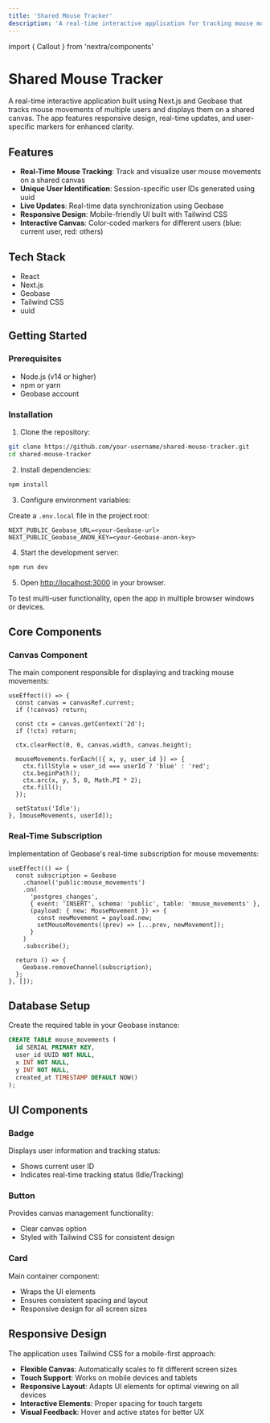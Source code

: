 ```yaml
---
title: 'Shared Mouse Tracker'
description: 'A real-time interactive application for tracking mouse movements across multiple users'
---
```


import { Callout } from 'nextra/components'

# Shared Mouse Tracker

A real-time interactive application built using Next.js and Geobase that tracks mouse movements of multiple users and displays them on a shared canvas. The app features responsive design, real-time updates, and user-specific markers for enhanced clarity.

## Features

- **Real-Time Mouse Tracking**: Track and visualize user mouse movements on a shared canvas
- **Unique User Identification**: Session-specific user IDs generated using uuid
- **Live Updates**: Real-time data synchronization using Geobase
- **Responsive Design**: Mobile-friendly UI built with Tailwind CSS
- **Interactive Canvas**: Color-coded markers for different users (blue: current user, red: others)

## Tech Stack

- React
- Next.js
- Geobase
- Tailwind CSS
- uuid

## Getting Started

### Prerequisites

- Node.js (v14 or higher)
- npm or yarn
- Geobase account

### Installation

1. Clone the repository:
```bash
git clone https://github.com/your-username/shared-mouse-tracker.git
cd shared-mouse-tracker
```

2. Install dependencies:
```bash
npm install
```

3. Configure environment variables:

Create a `.env.local` file in the project root:
```env
NEXT_PUBLIC_Geobase_URL=<your-Geobase-url>
NEXT_PUBLIC_Geobase_ANON_KEY=<your-Geobase-anon-key>
```

4. Start the development server:
```bash
npm run dev
```

5. Open [http://localhost:3000](http://localhost:3000) in your browser.

<Callout type="info">
  To test multi-user functionality, open the app in multiple browser windows or devices.
</Callout>

## Core Components

### Canvas Component

The main component responsible for displaying and tracking mouse movements:

```tsx
useEffect(() => {
  const canvas = canvasRef.current;
  if (!canvas) return;

  const ctx = canvas.getContext('2d');
  if (!ctx) return;

  ctx.clearRect(0, 0, canvas.width, canvas.height);

  mouseMovements.forEach(({ x, y, user_id }) => {
    ctx.fillStyle = user_id === userId ? 'blue' : 'red';
    ctx.beginPath();
    ctx.arc(x, y, 5, 0, Math.PI * 2);
    ctx.fill();
  });

  setStatus('Idle');
}, [mouseMovements, userId]);
```

### Real-Time Subscription

Implementation of Geobase's real-time subscription for mouse movements:

```tsx
useEffect(() => {
  const subscription = Geobase
    .channel('public:mouse_movements')
    .on(
      'postgres_changes',
      { event: 'INSERT', schema: 'public', table: 'mouse_movements' },
      (payload: { new: MouseMovement }) => {
        const newMovement = payload.new;
        setMouseMovements((prev) => [...prev, newMovement]);
      }
    )
    .subscribe();

  return () => {
    Geobase.removeChannel(subscription);
  };
}, []);
```

## Database Setup

Create the required table in your Geobase instance:

```sql
CREATE TABLE mouse_movements (
  id SERIAL PRIMARY KEY,
  user_id UUID NOT NULL,
  x INT NOT NULL,
  y INT NOT NULL,
  created_at TIMESTAMP DEFAULT NOW()
);
```

## UI Components

### Badge
Displays user information and tracking status:
- Shows current user ID
- Indicates real-time tracking status (Idle/Tracking)

### Button
Provides canvas management functionality:
- Clear canvas option
- Styled with Tailwind CSS for consistent design

### Card
Main container component:
- Wraps the UI elements
- Ensures consistent spacing and layout
- Responsive design for all screen sizes

## Responsive Design

The application uses Tailwind CSS for a mobile-first approach:

- **Flexible Canvas**: Automatically scales to fit different screen sizes
- **Touch Support**: Works on mobile devices and tablets
- **Responsive Layout**: Adapts UI elements for optimal viewing on all devices
- **Interactive Elements**: Proper spacing for touch targets
- **Visual Feedback**: Hover and active states for better UX

